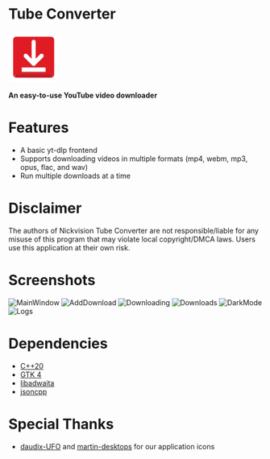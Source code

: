 # Tube Converter
<img src="src/resources/org.nickvision.tubeconverter.svg" width="100" height="100"/>

**An easy-to-use YouTube video downloader**

# Features
- A basic yt-dlp frontend
- Supports downloading videos in multiple formats (mp4, webm, mp3, opus, flac, and wav)
- Run multiple downloads at a time

# Disclaimer
The authors of Nickvision Tube Converter are not responsible/liable for any misuse of this program that may violate local copyright/DMCA laws. Users use this application at their own risk.

# Screenshots
![MainWindow](https://user-images.githubusercontent.com/17648453/194887430-b934194b-ad9f-4b42-a3e1-ef3b6a17aab4.png)
![AddDownload](https://user-images.githubusercontent.com/17648453/194887444-d942988b-4611-4b28-92df-1289f09d6e10.png)
![Downloading](https://user-images.githubusercontent.com/17648453/194887457-4dcbc6e3-2c03-447b-9de6-e0b3d5faefd3.png)
![Downloads](https://user-images.githubusercontent.com/17648453/194887476-0738e031-3364-434d-a075-88f52ff70e44.png)
![DarkMode](https://user-images.githubusercontent.com/17648453/194887509-06bc2df8-577c-4c47-9f47-efe52312bc7c.png)
![Logs](https://user-images.githubusercontent.com/17648453/194887523-27b91569-911e-4618-8da0-88145c75adaa.png)

# Dependencies
- [C++20](https://en.cppreference.com/w/cpp/20)
- [GTK 4](https://www.gtk.org/)
- [libadwaita](https://gnome.pages.gitlab.gnome.org/libadwaita/)
- [jsoncpp](https://github.com/open-source-parsers/jsoncpp)

# Special Thanks
- [daudix-UFO](https://github.com/daudix-UFO) and [martin-desktops](https://github.com/martin-desktops) for our application icons

